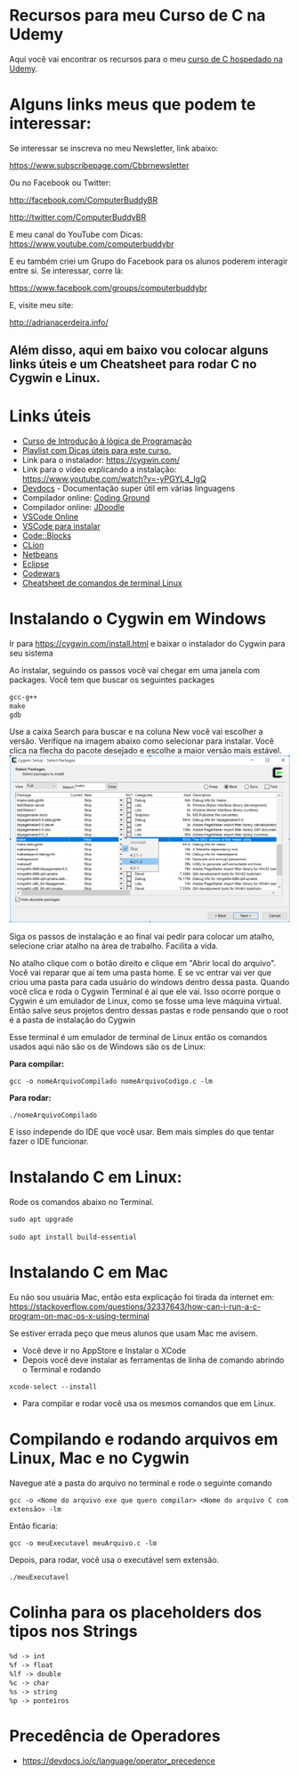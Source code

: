 # Recursos para meu Curso de C na Udemy
Aqui você vai encontrar os recursos para o meu [curso de C hospedado na Udemy](http://adrianacerdeira.info/promos/c-promo.php).

# Alguns links meus que podem te interessar:


Se interessar se inscreva no meu Newsletter, link abaixo:

https://www.subscribepage.com/Cbbrnewsletter

Ou no Facebook ou Twitter:

http://facebook.com/ComputerBuddyBR

http://twitter.com/ComputerBuddyBR

E meu canal do YouTube com Dicas:
https://www.youtube.com/computerbuddybr

E eu também criei um Grupo do Facebook para os alunos poderem interagir entre si. Se interessar, corre lá:

https://www.facebook.com/groups/computerbuddybr

E, visite meu site:

http://adrianacerdeira.info/

## Além disso, aqui em baixo vou colocar alguns links úteis e um Cheatsheet para rodar C no Cygwin e Linux.

# Links úteis
- [Curso de Introdução à lógica de Programação](http://adrianacerdeira.info/promos/logica-promo.php)
- [Playlist com Dicas úteis para este curso.](https://www.youtube.com/watch?v=-yPGYL4_IgQ&list=PLhx-V5qg9T6QkiLCLkzaReh0J_9geSe7m) 
- Link para o instalador: https://cygwin.com/
- Link para o vídeo explicando a instalação: https://www.youtube.com/watch?v=-yPGYL4_IgQ 
- [Devdocs](https://devdocs.io/c/) - Documentação super útil em várias linguagens
- Compilador online: [Coding Ground](https://www.tutorialspoint.com/online_c_compiler.php)
- Compilador online: [JDoodle](https://www.jdoodle.com/c-online-compiler/)
- [VSCode Online](https://vscode.dev/)
- [VSCode para instalar](https://code.visualstudio.com/download)
- [Code::Blocks](https://www.codeblocks.org/)
- [CLion](https://www.jetbrains.com/clion/)
- [Netbeans](https://netbeans.apache.org/)
- [Eclipse](https://www.eclipse.org/ide/)
- [Codewars](https://www.codewars.com/)
- [Cheatsheet de comandos de terminal Linux](https://www.guru99.com/linux-commands-cheat-sheet.html)

# Instalando o Cygwin em Windows

Ir para https://cygwin.com/install.html e baixar o instalador do Cygwin para seu sistema

Ao instalar, seguindo os passos você vai chegar em uma janela com packages. Você tem que buscar os seguintes packages


```
gcc-g++
make
gdb
```

Use a caixa Search para buscar e na coluna New você vai escolher a versão. Verifique na imagem abaixo como selecionar para instalar. Você clica na flecha do pacote desejado e escolhe a maior versão mais estável.
![](cgwin.png)

Siga os passos de instalação e ao final vai pedir para colocar um atalho, selecione criar atalho na área de trabalho. Facilita a vida.

No atalho clique com o botão direito e clique em "Abrir local do arquivo". Você vai reparar que aí tem uma pasta home. E se vc entrar vai ver que criou uma pasta para cada usuário do windows dentro dessa pasta. Quando você clica e roda o Cygwin Terminal é aí que ele vai. Isso ocorre porque o Cygwin é um emulador de Linux, como se fosse uma leve máquina virtual. Então salve seus projetos dentro dessas pastas e rode pensando que o root é a pasta de instalação do Cygwin

Esse terminal é um emulador de terminal de Linux então os comandos usados aqui não são os de Windows são os de Linux:


**Para compilar:** 
```
gcc -o nomeArquivoCompilado nomeArquivoCodigo.c -lm
```
**Para rodar:** 
```
./nomeArquivoCompilado
```

E isso independe do IDE que você usar. Bem mais simples do que tentar fazer o IDE funcionar.



# Instalando C em Linux:

Rode os comandos abaixo no Terminal.

```
sudo apt upgrade

sudo apt install build-essential
```

# Instalando C em Mac
Eu não sou usuária Mac, então esta explicação foi tirada da internet em: https://stackoverflow.com/questions/32337643/how-can-i-run-a-c-program-on-mac-os-x-using-terminal

Se estiver errada peço que meus alunos que usam Mac me avisem.

- Você deve ir no AppStore e Instalar o XCode
- Depois você deve instalar as ferramentas de linha de comando abrindo o Terminal e rodando 
```
xcode-select --install
```
- Para compilar e rodar você usa os mesmos comandos que em Linux.

# Compilando e rodando arquivos em Linux, Mac e no Cygwin
Navegue até a pasta do arquivo no terminal e rode o seguinte comando 

```
gcc -o <Nome do arquivo exe que quero compilar> <Nome do arquivo C com extensão> -lm
```

Então ficaria:
```
gcc -o meuExecutavel meuArquivo.c -lm
```

Depois, para rodar, você usa o executável sem extensão.

```
./meuExecutavel
```

# Colinha para os placeholders dos tipos nos Strings

```
%d -> int
%f -> float
%lf -> double
%c -> char
%s -> string
%p -> ponteiros
```

# Precedência de Operadores
- https://devdocs.io/c/language/operator_precedence